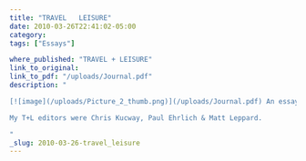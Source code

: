 ```yaml
---
title: "TRAVEL   LEISURE"
date: 2010-03-26T22:41:02-05:00
category: 
tags: ["Essays"]

where_published: "TRAVEL + LEISURE"
link_to_original:
link_to_pdf: "/uploads/Journal.pdf"
description: "

[![image](/uploads/Picture_2_thumb.png)](/uploads/Journal.pdf) An essay on my complicated issues about traveling appears in TRAVEL + LEISURE (Southeast Asia) in the April 2009 issue. It was surprisingly funny to brood on my anxieties about leaving the house. In the process of writing this essay, I figured out that I love the learning and seeing bits of travel even more than my consuming fear of the unknown.

My T+L editors were Chris Kucway, Paul Ehrlich & Matt Leppard.

"
_slug: 2010-03-26-travel_leisure
---
```


